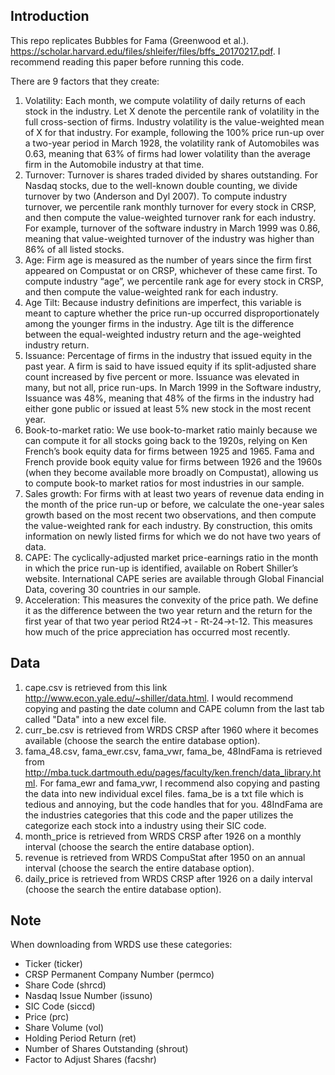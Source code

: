 ## Introduction
This repo replicates Bubbles for Fama (Greenwood et al.). https://scholar.harvard.edu/files/shleifer/files/bffs_20170217.pdf. I recommend reading this paper before running this code. 

There are 9 factors that they create:
1. Volatility: Each month, we compute volatility of daily returns of each stock in the industry. Let X denote the percentile rank of volatility in the full cross-section of firms. Industry volatility is the value-weighted mean of X for that industry. For example, following the 100% price run-up over a two-year period in March 1928, the volatility rank of Automobiles was 0.63, meaning that 63% of firms had lower volatility than the average firm in the Automobile industry at that time.
2. Turnover: Turnover is shares traded divided by shares outstanding. For Nasdaq stocks, due to the well-known double counting, we divide turnover by two (Anderson and Dyl 2007). To compute industry turnover, we percentile rank monthly turnover for every stock in CRSP, and then compute the value-weighted turnover rank for each industry. For example, turnover of the software industry in March 1999 was 0.86, meaning that value-weighted turnover of the industry was higher than 86% of all listed stocks.
3. Age: Firm age is measured as the number of years since the firm first appeared on Compustat or on CRSP, whichever of these came first. To compute industry “age”, we percentile rank age for every stock in CRSP, and then compute the value-weighted rank for each industry. 
4. Age Tilt: Because industry definitions are imperfect, this variable is meant to capture whether the price run-up occurred disproportionately among the younger firms in the industry. Age tilt is the difference between the equal-weighted industry return and the age-weighted industry return.
5. Issuance: Percentage of firms in the industry that issued equity in the past year. A firm is said to have issued equity if its split-adjusted share count increased by five percent or more. Issuance was elevated in many, but not all, price run-ups. In March 1999 in the Software industry, Issuance was 48%, meaning that 48% of the firms in the industry had either gone public or issued at least 5% new stock in the most recent year. 
6. Book-to-market ratio: We use book-to-market ratio mainly because we can compute it for all stocks going back to the 1920s, relying on Ken French’s book equity data for firms between 1925 and 1965. Fama and French provide book equity value for firms between 1926 and the 1960s (when they become available more broadly on Compustat), allowing us to compute book-to market ratios for most industries in our sample.
7. Sales growth: For firms with at least two years of revenue data ending in the month of the price run-up or before, we calculate the one-year sales growth based on the most recent two observations, and then compute the value-weighted rank for each industry. By construction, this omits information on newly listed firms for which we do not have two years of data.  
8. CAPE: The cyclically-adjusted market price-earnings ratio in the month in which the price run-up is identified, available on Robert Shiller’s website. International CAPE series are available through Global Financial Data, covering 30 countries in our sample. 
9. Acceleration: This measures the convexity of the price path. We define it as the difference between the two year return and the return for the first year of that two year period Rt24→t  - Rt-24→t-12. This measures how much of the price appreciation has occurred most recently. 

## Data
1. cape.csv is retrieved from this link http://www.econ.yale.edu/~shiller/data.html. I would recommend copying and pasting the date column and CAPE column from the last tab called "Data" into a new excel file.
2. curr_be.csv is retrieved from WRDS CRSP after 1960 where it becomes available (choose the search the entire database option).
3. fama_48.csv, fama_ewr.csv, fama_vwr, fama_be, 48IndFama is retrieved from http://mba.tuck.dartmouth.edu/pages/faculty/ken.french/data_library.html. For fama_ewr and fama_vwr, I recommend also copying and pasting the data into new individual excel files. fama_be is a txt file which is tedious and annoying, but the code handles that for you. 48IndFama are the industries categories that this code and the paper utilizes the categorize each stock into a industry using their SIC code.
4. month_price is retrieved from WRDS CRSP after 1926 on a monthly interval (choose the search the entire database option).
5. revenue is retrieved from WRDS CompuStat after 1950 on an annual interval (choose the search the entire database option).
6. daily_price is retrieved from WRDS CRSP after 1926 on a daily interval (choose the search the entire database option).

## Note
When downloading from WRDS use these categories:
- Ticker (ticker)
- CRSP Permanent Company Number (permco)
- Share Code (shrcd)
- Nasdaq Issue Number (issuno)
- SIC Code (siccd)
- Price (prc)
- Share Volume (vol)
- Holding Period Return (ret)
- Number of Shares Outstanding (shrout)
- Factor to Adjust Shares (facshr)
